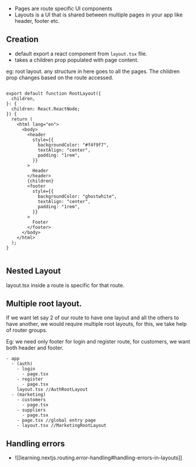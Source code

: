 
- Pages are route specific UI components
- Layouts is a UI that is shared between multiple pages in your app like header, footer etc.

## Creation
- default export a react component from `layout.tsx` file.
- takes a children prop populated with page content.

eg: root layout. any structure in here goes to all the pages.
The children prop changes based on the route accessed.
```tsx

export default function RootLayout({
  children,
}: {
  children: React.ReactNode;
}) {
  return (
    <html lang="en">
      <body>
        <header
          style={{
            backgroundColor: "#f4f9f7",
            textAlign: "center",
            padding: "1rem",
          }}
        >
          Header
        </header>
        {children}
        <footer
          style={{
            backgroundColor: "ghostwhite",
            textAlign: "center",
            padding: "1rem",
          }}
        >
          Footer
        </footer>
      </body>
    </html>
  );
}


```

## Nested Layout
layout.tsx inside a route is specific for that route.

## Multiple root layout.
If we want let say 2 of our route to have one layout and all the others to have another, we would require multiple root layouts,
for this, we take help of router groups.

Eg: we need only footer for login and register route, for customers, we want both header and footer.

```figma
- app
  - (auth)
    - login
      - page.tsx
    - register
      - page.tsx
    layout.tsx //AuthRootLayout
  - (marketing)
    - customers
      - page.tsx
    - suppliers
      - page.tsx
    - page.tsx //global entry page
    - layout.tsx //MarketingRootLayout
```



## Handling errors
- ![[learning.nextjs.routing.error-handling#handling-errors-in-layouts]]



